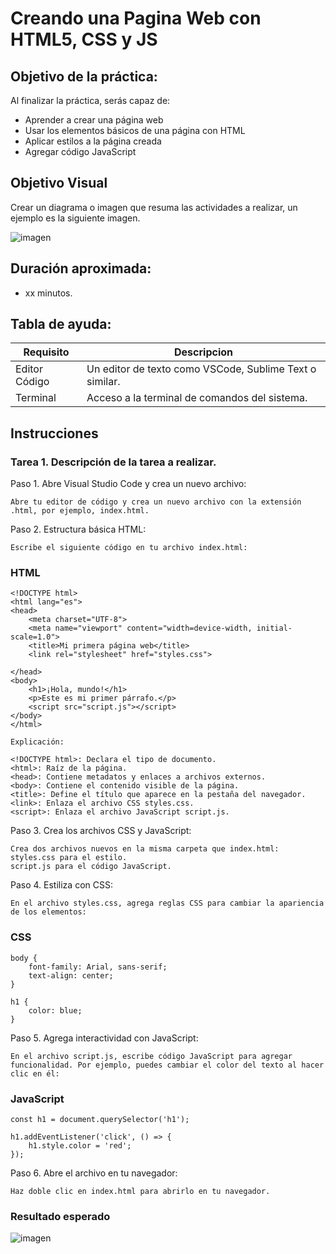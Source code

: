 # Creando una Pagina Web con HTML5, CSS y JS

## Objetivo de la práctica:
Al finalizar la práctica, serás capaz de:
- Aprender a crear una página web
- Usar los elementos básicos de una página con HTML
- Aplicar estilos a la página creada
- Agregar código JavaScript 

## Objetivo Visual 
Crear un diagrama o imagen que resuma las actividades a realizar, un ejemplo es la siguiente imagen. 

![imagen](imagen_1.png)

## Duración aproximada:
- xx minutos.

## Tabla de ayuda:
| Requisito | Descripcion|
| --- | --- |
| Editor Código | Un editor de texto como VSCode, Sublime Text o similar. |
| Terminal | Acceso a la terminal de comandos del sistema. |

## Instrucciones 
<!-- Proporciona pasos detallados sobre cómo configurar y administrar sistemas, implementar soluciones de software, realizar pruebas de seguridad, o cualquier otro escenario práctico relevante para el campo de la tecnología de la información -->
### Tarea 1. Descripción de la tarea a realizar.

Paso 1. Abre Visual Studio Code y crea un nuevo archivo:

    Abre tu editor de código y crea un nuevo archivo con la extensión .html, por ejemplo, index.html.

Paso 2. Estructura básica HTML:

    Escribe el siguiente código en tu archivo index.html:

### HTML
```
<!DOCTYPE html>
<html lang="es">
<head>
    <meta charset="UTF-8">
    <meta name="viewport" content="width=device-width, initial-scale=1.0">
    <title>Mi primera página web</title>
    <link rel="stylesheet" href="styles.css">   

</head>
<body>
    <h1>¡Hola, mundo!</h1>
    <p>Este es mi primer párrafo.</p>
    <script src="script.js"></script>
</body>
</html>
```

```
Explicación:

<!DOCTYPE html>: Declara el tipo de documento.
<html>: Raíz de la página.
<head>: Contiene metadatos y enlaces a archivos externos.
<body>: Contiene el contenido visible de la página.
<title>: Define el título que aparece en la pestaña del navegador.
<link>: Enlaza el archivo CSS styles.css.
<script>: Enlaza el archivo JavaScript script.js.
```

Paso 3. Crea los archivos CSS y JavaScript:

    Crea dos archivos nuevos en la misma carpeta que index.html:
    styles.css para el estilo.
    script.js para el código JavaScript.

Paso 4. Estiliza con CSS:

    En el archivo styles.css, agrega reglas CSS para cambiar la apariencia de los elementos:

### CSS
```
body {
    font-family: Arial, sans-serif;
    text-align: center;
}

h1 {
    color: blue;
}
```

Paso 5. Agrega interactividad con JavaScript:

    En el archivo script.js, escribe código JavaScript para agregar funcionalidad. Por ejemplo, puedes cambiar el color del texto al hacer clic en él:

### JavaScript

```
const h1 = document.querySelector('h1');

h1.addEventListener('click', () => {
    h1.style.color = 'red';
});
```

Paso 6. Abre el archivo en tu navegador:

    Haz doble clic en index.html para abrirlo en tu navegador.


### Resultado esperado

![imagen](imagen_2.png)
